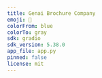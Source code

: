 ```yaml
---
title: Genai Brochure Company
emoji: 🐨
colorFrom: blue
colorTo: gray
sdk: gradio
sdk_version: 5.38.0
app_file: app.py
pinned: false
license: mit
---
```

